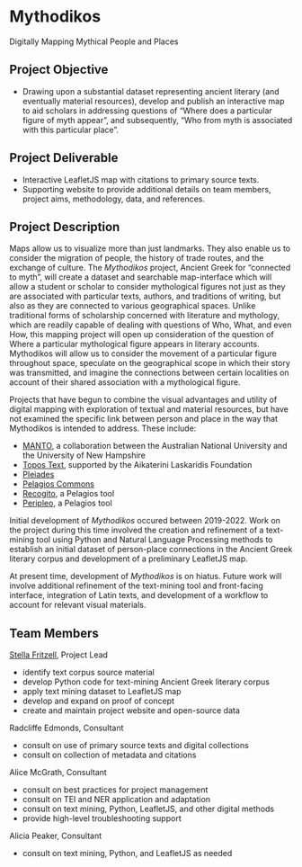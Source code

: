 # Mythodikos
Digitally Mapping Mythical People and Places

## Project Objective
- Drawing upon a substantial dataset representing ancient literary (and eventually material resources), develop and publish an interactive map to aid scholars in addressing questions of “Where does a particular figure of myth appear”, and subsequently, “Who from myth is associated with this particular place”.

## Project Deliverable
- Interactive LeafletJS map with citations to primary source texts.
- Supporting website to provide additional details on team members, project aims, methodology, data, and references.

## Project Description
Maps allow us to visualize more than just landmarks.  They also enable us to consider the migration of people, the history of trade routes, and the exchange of culture.  The *Mythodikos* project, Ancient Greek for “connected to myth”, will create a dataset and searchable map-interface which will allow a student or scholar to consider mythological figures not just as they are associated with particular texts, authors, and traditions of writing, but also as they are connected to various geographical spaces.  Unlike traditional forms of scholarship concerned with literature and mythology, which are readily capable of dealing with questions of Who, What, and even How, this mapping project will open up consideration of the question of Where a particular mythological figure appears in literary accounts.  Mythodikos will allow us to consider the movement of a particular figure throughout space, speculate on the geographical scope in which their story was transmitted, and imagine the connections between certain localities on account of their shared association with a mythological figure.

Projects that have begun to combine the visual advantages and utility of digital mapping with exploration of textual and material resources, but have not examined the specific link between person and place in the way that Mythodikos is intended to address.  These include: 
- [MANTO](https://www.manto-myth.org/), a collaboration between the Australian National University and the University of New Hampshire
- [Topos Text](https://topostext.org/index.php), supported by the Aikaterini Laskaridis Foundation
- [Pleiades](https://pleiades.stoa.org/)
- [Pelagios Commons](http://commons.pelagios.org/)
- [Recogito](https://recogito.pelagios.org/), a Pelagios tool
- [Peripleo](https://peripleo.pelagios.org/), a Pelagios tool

Initial development of *Mythodikos* occured between 2019-2022. Work on the project during this time involved the creation and refinement of a text-mining tool using Python and Natural Language Processing methods to establish an initial dataset of person-place connections in the Ancient Greek literary corpus and development of a preliminary LeafletJS map. 

At present time, development of *Mythodikos* is on hiatus. Future work will involve additional refinement of the text-mining tool and front-facing interface, integration of Latin texts, and development of a workflow to account for relevant visual materials. 

## Team Members
[Stella Fritzell](mailto:sfritzell@brynmawr.edu), Project Lead
- identify text corpus source material
- develop Python code for text-mining Ancient Greek literary corpus
- apply text mining dataset to LeafletJS map
- develop and expand on proof of concept
- create and maintain project website and open-source data

Radcliffe Edmonds, Consultant
- consult on use of primary source texts and digital collections
- consult on collection of metadata and citations

Alice McGrath, Consultant
- consult on best practices for project management
- consult on TEI and NER application and adaptation
- consult on text mining, Python, LeafletJS, and other digital methods
- provide high-level troubleshooting support

Alicia Peaker, Consultant
- consult on text mining, Python, and LeafletJS as needed
